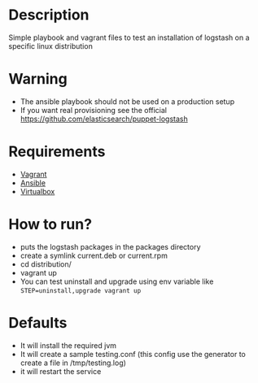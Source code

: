# Description
Simple playbook and vagrant files to test an installation of logstash on a specific linux distribution

# Warning
- The ansible playbook should not be used on a production setup
- If you want real provisioning see the official https://github.com/elasticsearch/puppet-logstash

# Requirements
- [Vagrant](http://vagrantup.com)
- [Ansible](http://ansibleworks.com)
- [Virtualbox](http://virtualbox.org)

# How to run?
- puts the logstash packages in the packages directory
- create a symlink current.deb or current.rpm
- cd distribution/
- vagrant up
- You can test uninstall and upgrade using env variable like `STEP=uninstall,upgrade vagrant up`

# Defaults
- It will install the required jvm
- It will create a sample testing.conf (this config use the generator to create a file in /tmp/testing.log)
- it will restart the service

